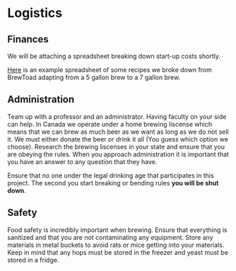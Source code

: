 # Logistics

## Finances
We will be attaching a spreadsheet breaking down start-up costs shortly.  

[Here]() is an example spreadsheet of some recipes we broke down from BrewToad adapting from a 5 gallon brew to a 7 gallon brew. 

## Administration
Team up with a professor and an administrator. Having faculty on your side can help. In Canada we operate under a home brewing liscense which means that we can brew as much beer as we want as long as we do not sell it. We must either donate the beer or drink it all (You guess which option we choose). Research the brewing liscenses in your state and ensure that you are obeying the rules. When you approach administration it is important that you have an answer to any question that they have.

Ensure that no one under the legal drinking age that participates in this project. The second you start breaking or bending rules **you will be shut down**. 

## Safety
Food safety is incredibly important when brewing. Ensure that everything is sanitized and that you are not contaminating any equipment. Store any materials in metal buckets to avoid rats or mice getting into your materials. Keep in mind that any hops must be stored in the freezer and yeast must be stored in a fridge. 
